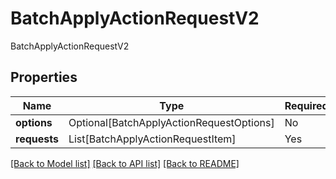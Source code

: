 # BatchApplyActionRequestV2

BatchApplyActionRequestV2

## Properties
| Name | Type | Required | Description |
| ------------ | ------------- | ------------- | ------------- |
**options** | Optional[BatchApplyActionRequestOptions] | No |  |
**requests** | List[BatchApplyActionRequestItem] | Yes |  |


[[Back to Model list]](../../../README.md#models-v2-link) [[Back to API list]](../../README.md#documentation-for-api-endpoints) [[Back to README]](../../README.md)
